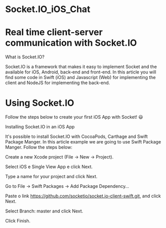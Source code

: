 # Socket.IO_iOS_Chat

# Real time client-server communication with Socket.IO

What is Socket.IO?

Socket.IO is a framework that makes it easy to implement Socket and the available for iOS, Android, back-end and front-end. In this article you will find some code in Swift (iOS) and Javascript (Web) for implementing the client and NodeJS for implementing the back-end.

# Using Socket.IO
Follow the steps below to create your first iOS App with Socket! 😃

Installing Socket.IO in an iOS App

It's possible to install Socket.IO with CocoaPods, Carthage and Swift Package Manger. In this article example we are going to use Swift Package Manger. Follow the steps below:

Create a new Xcode project (File -> New -> Project).

Select iOS e Single View App e click Next.

Type a name for your project and click Next.

Go to File -> Swift Packages -> Add Package Dependency…

Paste o link https://github.com/socketio/socket.io-client-swift.git, and click Next.

Select Branch: master and click Next.

Click Finish.
